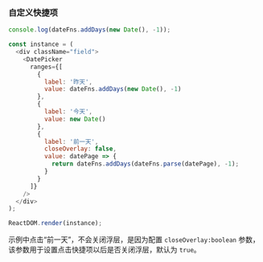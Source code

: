 ### 自定义快捷项

<!--start-code-->

```js
console.log(dateFns.addDays(new Date(), -1));

const instance = (
  <div className="field">
    <DatePicker
      ranges={[
        {
          label: '昨天',
          value: dateFns.addDays(new Date(), -1)
        },
        {
          label: '今天',
          value: new Date()
        },
        {
          label: '前一天',
          closeOverlay: false,
          value: datePage => {
            return dateFns.addDays(dateFns.parse(datePage), -1);
          }
        }
      ]}
    />
  </div>
);

ReactDOM.render(instance);
```

<!--end-code-->

示例中点击“前一天”，不会关闭浮层，是因为配置 `closeOverlay:boolean` 参数，该参数用于设置点击快捷项以后是否关闭浮层，默认为 `true`。
